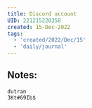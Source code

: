 ```yaml
---
title: Discord account
UID: 221215220358
created: 15-Dec-2022
tags:
  - 'created/2022/Dec/15'
  - 'daily/journal'
---
```

## Notes:

```
dutran
3Kt#69Ib$
```

